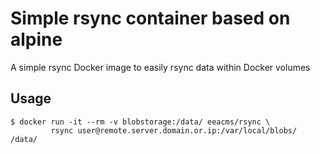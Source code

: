 # Simple rsync container based on alpine

A simple rsync Docker image to easily rsync data within Docker volumes

## Usage

    $ docker run -it --rm -v blobstorage:/data/ eeacms/rsync \
             rsync user@remote.server.domain.or.ip:/var/local/blobs/ /data/
